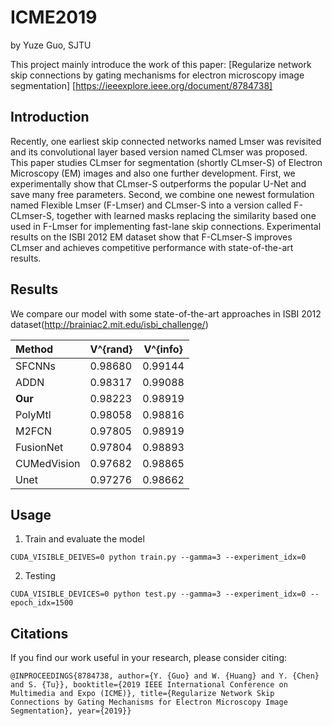 # ICME2019

by Yuze Guo, SJTU

This project mainly introduce the work of this paper:
[Regularize network skip connections by gating mechanisms for electron microscopy image segmentation]
[https://ieeexplore.ieee.org/document/8784738]

## Introduction 

Recently, one earliest skip connected networks named Lmser was revisited and its convolutional layer based version named CLmser was proposed. This paper studies CLmser for segmentation (shortly CLmser-S) of Electron Microscopy (EM) images and also one further development. First, we experimentally show that CLmser-S outperforms the popular U-Net and save many free parameters. Second, we combine one newest formulation named Flexible Lmser (F-Lmser) and CLmser-S into a version called F-CLmser-S, together with learned masks replacing the similarity based one used in F-Lmser for implementing fast-lane skip connections. Experimental results on the ISBI 2012 EM dataset show that F-CLmser-S improves CLmser and achieves competitive performance with state-of-the-art results.

## Results

We compare our model with some state-of-the-art approaches in ISBI 2012 dataset(http://brainiac2.mit.edu/isbi_challenge/)

|Method | V^{rand} | V^{info} |
|:------|----------|----------|
|SFCNNs | 0.98680  | 0.99144  |
|ADDN   | 0.98317  | 0.99088  |
|**Our**    | 0.98223  | 0.98919  |
|PolyMtl| 0.98058  | 0.98816  |
|M2FCN  | 0.97805  | 0.98919  |
|FusionNet | 0.97804 | 0.98893 |
|CUMedVision | 0.97682 | 0.98865 |
|Unet | 0.97276 | 0.98662 |

## Usage
1. Train and evaluate the model

`CUDA_VISIBLE_DEIVES=0 python train.py --gamma=3 --experiment_idx=0`

2. Testing 

`CUDA_VISIBLE_DEVICES=0 python test.py --gamma=3 --experiment_idx=0 --epoch_idx=1500`

## Citations

If you find our work useful in your research, please consider citing:

`@INPROCEEDINGS{8784738, author={Y. {Guo} and W. {Huang} and Y. {Chen} and S. {Tu}}, booktitle={2019 IEEE International Conference on Multimedia and Expo (ICME)}, title={Regularize Network Skip Connections by Gating Mechanisms for Electron Microscopy Image Segmentation}, year={2019}}`

